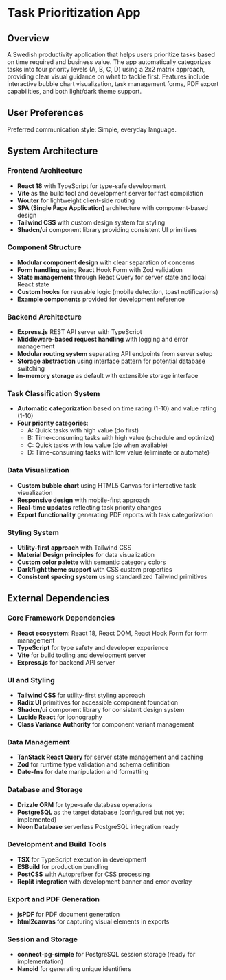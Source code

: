 # Task Prioritization App

## Overview

A Swedish productivity application that helps users prioritize tasks based on time required and business value. The app automatically categorizes tasks into four priority levels (A, B, C, D) using a 2x2 matrix approach, providing clear visual guidance on what to tackle first. Features include interactive bubble chart visualization, task management forms, PDF export capabilities, and both light/dark theme support.

## User Preferences

Preferred communication style: Simple, everyday language.

## System Architecture

### Frontend Architecture
- **React 18** with TypeScript for type-safe development
- **Vite** as the build tool and development server for fast compilation
- **Wouter** for lightweight client-side routing
- **SPA (Single Page Application)** architecture with component-based design
- **Tailwind CSS** with custom design system for styling
- **Shadcn/ui** component library providing consistent UI primitives

### Component Structure
- **Modular component design** with clear separation of concerns
- **Form handling** using React Hook Form with Zod validation
- **State management** through React Query for server state and local React state
- **Custom hooks** for reusable logic (mobile detection, toast notifications)
- **Example components** provided for development reference

### Backend Architecture
- **Express.js** REST API server with TypeScript
- **Middleware-based request handling** with logging and error management
- **Modular routing system** separating API endpoints from server setup
- **Storage abstraction** using interface pattern for potential database switching
- **In-memory storage** as default with extensible storage interface

### Task Classification System
- **Automatic categorization** based on time rating (1-10) and value rating (1-10)
- **Four priority categories**:
  - A: Quick tasks with high value (do first)
  - B: Time-consuming tasks with high value (schedule and optimize)
  - C: Quick tasks with low value (do when available)
  - D: Time-consuming tasks with low value (eliminate or automate)

### Data Visualization
- **Custom bubble chart** using HTML5 Canvas for interactive task visualization
- **Responsive design** with mobile-first approach
- **Real-time updates** reflecting task priority changes
- **Export functionality** generating PDF reports with task categorization

### Styling System
- **Utility-first approach** with Tailwind CSS
- **Material Design principles** for data visualization
- **Custom color palette** with semantic category colors
- **Dark/light theme support** with CSS custom properties
- **Consistent spacing system** using standardized Tailwind primitives

## External Dependencies

### Core Framework Dependencies
- **React ecosystem**: React 18, React DOM, React Hook Form for form management
- **TypeScript** for type safety and developer experience
- **Vite** for build tooling and development server
- **Express.js** for backend API server

### UI and Styling
- **Tailwind CSS** for utility-first styling approach
- **Radix UI** primitives for accessible component foundation
- **Shadcn/ui** component library for consistent design system
- **Lucide React** for iconography
- **Class Variance Authority** for component variant management

### Data Management
- **TanStack React Query** for server state management and caching
- **Zod** for runtime type validation and schema definition
- **Date-fns** for date manipulation and formatting

### Database and Storage
- **Drizzle ORM** for type-safe database operations
- **PostgreSQL** as the target database (configured but not yet implemented)
- **Neon Database** serverless PostgreSQL integration ready

### Development and Build Tools
- **TSX** for TypeScript execution in development
- **ESBuild** for production bundling
- **PostCSS** with Autoprefixer for CSS processing
- **Replit integration** with development banner and error overlay

### Export and PDF Generation
- **jsPDF** for PDF document generation
- **html2canvas** for capturing visual elements in exports

### Session and Storage
- **connect-pg-simple** for PostgreSQL session storage (ready for implementation)
- **Nanoid** for generating unique identifiers